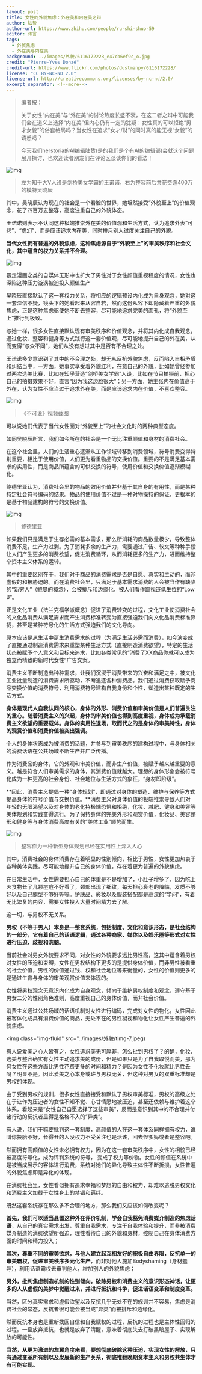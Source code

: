 ```yaml
---
layout: post
title: 女性的外貌焦虑：外在美和内在美之辩
author: 陆贽
author-url: https://www.zhihu.com/people/ru-shi-shuo-59
editor: 讳言
tags:
  - 外贸焦虑
  - 外在美与内在美
background: ../images/外貌/6116172228_e47cb6ef9c_o.jpg
credit: "Pierre-Yves Donzé"
credit-url: https://www.flickr.com/photos/dustmanpy/6116172228/
license: "CC BY-NC-ND 2.0"
license-url: http://creativecommons.org/licenses/by-nc-nd/2.0/
excerpt_separator: <!--more-->
---
```


> 编者按：
>
> 关于女性“内在美”与“外在美”的讨论热度长盛不衰，在这二者之辩中可能我们会在道义上选择“内在美”但内心仍有一定的犹疑：女性真的可以拒绝“男才女貌”的俗套格局吗？当女性在追求“女才/财”的同时真的能无视“女貌”的诱惑吗？
>
> 今天我们herstoria的AI编辑陆贽(是的我们是个有AI的编辑部)会就这个问题展开探讨，也欢迎读者朋友们在评论区谈谈你们的看法！
>



<!--more-->



<img class="img-fluid" src="../images/外貌/6ac4c5467522ceec5a056073cdf1471a-sz_86127.jpg" alt="img">

> 左为知乎大V人设是剑桥美女学霸的王诺诺，右为整容前后共花费逾400万的模特吴晓辰



其中，吴晓辰认为现在的社会是一个看脸的世界，她坦然接受“外貌至上”的价值观念，花了四百万去整容，高度注重自己的外貌体态。

王诺诺则表示不认同这种极端推崇外在美的价值观和生活方式，认为追求外表“可悲”，“虚幻”，而是应该追求内在美，同时排斥别人过度关注自己的外貌。

**当代女性拥有普遍的外貌焦虑，这种焦虑源自于“外貌至上”的审美秩序和社会文化，其中蕴含的权力关系并不合理。**



<img class="img-fluid" src="../images/外貌/b7b3de1e78f434ffa652b6f7133a642d-sz_99969.jpg" alt="img">



暴走漫画之类的自媒体无形中也扩大了男性对于女性颜值重视程度的情况，女性也深陷这种压力漩涡被迫投入颜值生产

吴晓辰直接默认了这一套权力关系，将相应的逻辑预设内化成为自身观念，她对这一套深信不疑，镜头下的她看起来从容自若，然而这份从容下却隐藏着严重的外貌焦虑，正是这种焦虑驱使她不断去整容，尽可能地追求完美的面孔，将“外貌至上”推行到极致。

与她一样，很多女性直接默认现有审美秩序和价值观念，并将其内化成自我观念，通过化妆、整容和健身等方式践行这一套价值观，尽可能地提升自己的外在美，从而变得“与众不同”，她们从没有想过其中是否有不合理之处。

王诺诺多少意识到了其中的不合理之处，却无从反抗外貌焦虑，反而陷入自相矛盾和纠结当中，一方面，她事实享受着外貌红利，在意自己的外貌，比如她曾经参加过两次选美比赛，比如在知乎营造“剑桥美女学霸”人设，比如在节目拍摄前，担心自己的拍摄效果不好，直言“因为我这边脸很大”；另一方面，她主张内在价值高于外在，认为女性不应当过于追求外在美，而是应该追求内在价值，不喜欢整容。



<img class="img-fluid" src="../images/外貌/3c5b5450a86fd26205b20f7cc762399d-sz_1195338.png" alt="img">

> 《不可说》视频截图



可以说她们代表了当代女性面对“外貌至上”的社会文化时的两种典型态度。

如同吴晓辰所言，我们如今所在的社会是一个无比注重颜值和身材的消费社会。

在这个社会里，人们的生活重心逐渐从工作领域转移到消费领域，符号消费变得特别重要，相比于使用价值，人们更为看重物品的交换价值。重要的不是满足基本需求的实用性，而是商品所蕴含的可供交换的符号，使用价值和交换价值逐渐模糊化。

鲍德里亚认为，消费社会里的物品的效用价值并非基于其自身的有用性，而是某种特定社会符号编码的结果。物品的使用价值不过是一种对物操持的保证，更根本的是基于物品建构的符号的交换价值。



<img class="img-fluid" src="../images/外貌/dfebd4ded10e159225bfd4ccf1ad2ef1-sz_83559.jpg" alt="img">

> 鲍德里亚



如果我们只是满足于生存必需的基本需求，那么所消耗的商品数量极少，导致整体消费不足，生产力过剩。为了消耗多余的生产力，需要通过广告、软文等种种手段让人们产生更多的消费欲望，促进消费循环，从而消耗更多的生产力，进而维持整个资本主义体系的运转。

其中的重要区别在于，我们对于商品的消费需求是否是自愿、真实和主动的，而非虚假的和被胁迫的。而在消费社会里，只满足于基本需求消费的人会被当作有缺陷的“新穷人”（鲍曼的概念），会被排斥和边缘化，被人们看作鄙视链低生位的“Low B”。

正是文化工业（法兰克福学派概念）促进了消费转变的过程，文化工业使消费社会的文化品消费从满足需求而产生消费标准转变为直接强迫我们向文化品消费标准靠拢，甚至是某种符号化的生活方式强迫我们的文化导向。

原本应该是从生活中诞生消费需求的过程（为满足生活必需而消费），如今演变成了直接通过制造消费需求来重塑某种生活方式（直接制造消费欲望），特定的生活状态被赋予个人意义和目标来追求，比如各类常见的“消费了XX商品你就可以成为独立而精致的新时代女性”广告文案。

消费主义不断制造出种种需求，让我们沉浸于消费带来的兴奋和满足之中，被文化工业批量制造的消费需求所驱动，不断追逐各种消费品。我们通过消费获取赋予商品交换价值的消费符号，利用消费符号建构自我身份和个性，塑造出某种既定的生活方式。

**身体是现代人自我认同的核心，身体的外形、消费价值和审美价值是人们普遍关注的重心。随着消费主义的兴起，身体的审美价值也得到高度重视，身体成为承载消费主义欲望的重要载体。身体的实用性退场，取而代之的是身体的审美特性，身体的观赏价值和消费价值被突出强调。**

个人的身体状态成为被消费的话题，并参与到审美秩序的建构过程中，与身体相关的消费话语在公共场域不断生产并广泛传播。

作为消费品的身体，它的外观和审美价值，而非生产价值，被赋予越来越重要的意义。越是符合人们审美需求的身体，其消费价值就越大。理想的身体形象会被符号化成为一种更高的社会身份、社会地位与生活方式的象征，“身材即阶级”。

**因此，消费主义提倡一种“身体规划”，即通过对身体的塑造、维护与保养等方式提高身体的符号价值与交换价值。**消费主义对身体价值的极端推崇导致人们对年轻的无限渴望以及对身体的老化持极端恐惧和拒绝，化妆、减肥、健身和美容等美体规划和实践变得流行。为了保持身体的完美外形和观赏价值，化妆品、美容整形和健身等与身体消费高度有关的“美体工业”顺势而生。



<img class="img-fluid" src="../images/外貌/8411a4dfd14e96894d228b9706385a86-sz_32130.jpg" alt="img">

> 整容作为一种新型身体规划已经在实用性上深入人心



其中，消费社会的身体消费存在着明显的性别倾向，相比于男性，女性更加热衷于各种美体实践，尽可能地提升自己的身体价值，存在着更为普遍的外貌焦虑。

在日常生活中，女性需要担心自己的体重是不是增加了，小肚子增多了，因为吃上火食物长了几颗痘痘不好看了，颈部出现了细纹，每天担心衰老的降临，发质不够好以及自己腿型不够好等等。护肤品、彩妆以及服装搭配都是高深的“学问”，有着无比繁复的内容，需要女性投入大量时间精力去了解。

这一切，与男权不无关系。

**男权（不等于男人）本身是一整套系统，包括制度、文化和意识形态，是社会结构的一部分，它有着自己的话语逻辑，通过各种商家、媒体以及娱乐圈等形式对女性进行压迫、歧视和洗脑。**

当前社会对男女外貌要求不同，对女性的外貌要求远比男性高，这其中蕴含着男权对女性的压迫和束缚，女性在男权结构下更多的是提供身体价值，而非男性被看重的社会价值，男性的价值通过钱、权和社会地位等来衡量的，女性的价值则更多的是通过生育与身体的审美观赏价值来体现的。

女性将男权观念无意识内化成为自身观念，倾向于维护男权制度和观念，遵守基于男女二分的性别角色准则，高度重视自己的身体价值，而非社会价值。

消费主义通过公共场域的话语机制对女性进行编码，完成对女性的物化，女性因此被客体化成具有消费价值的商品，无处不在的男性凝视和物化让女性产生普遍的外貌焦虑。



<img class="img-fluid" src="../images/外貌/timg-7.jpeg)



有人说爱美之心人皆有之，女性追求美无可厚非，怎么扯到男权了？的确，化妆、选美与整容确实有女性主动追求美的成份，但是如果只是为了自我取悦而美，那为何女性在这些方面比男性花费更多的时间和精力？是因为女性不化妆就比男性丑吗？明显不是。因此爱美之心本身或许与男权无关，但这种对男女的双重标准却是男权的体现。

由于受到男权的规训，很多女性直接接受和默认了男权审美标准，男权的高级之处在于让作为压迫者的女性不知不觉、心甘情愿地被压迫，甚至还依赖与维护着这个体系，看起来是“女性自己自愿选择了这些审美”，反而是意识到其中的不合理并付诸行动的反抗者显得是格格不入的“异类”。

有人说，我们干嘛要批判这一套制度，高颜值的人在这一套体系同样拥有权力，谁叫你投胎不好，长得丑的人没权力不受关注也是活该，回去怪爹妈或者是整容吧。

然而拥有高颜值的女性未必拥有权力，因为在这一套审美秩序中，女性的相貌已经被高度符号化，成为评判系统的符号， 变成了权力等价物。女性的颜值在系统中是被当成展示的客体进行消费，系统对她们的异化导致主体性不断折损，女性普遍的外貌焦虑即是异化的体现。

在消费社会里，女性看似拥有追求幸福和梦想的自由和权力，却难以逃脱男权文化和消费主义加载于女性身上的禁锢和羁绊。

既然这套系统存在那么多不合理的地方，那么我们又应该如何改变呢？

**首先，我们可以适当悬置这种外在评价机制，学会自我豁免消费媒介制造的焦虑话语**，从自己的真实需求出发，尊重自我需求，专注于自我体验和提升，而非被消费媒介制造的消费欲望所强迫，理性看待自己的外貌和身材，控制自己在身体消费方面的时间和精力投入；

**其次，尊重不同的审美欲求，与他人建立起互相友好的积极自由界限，反抗单一的审美霸权，促进审美秩序多元化生产**，而非对他人施加Bodyshaming（身材羞辱），利用话语霸权去审判他人，增加别人的外貌焦虑；

**另外，批判焦虑制造机制的性别倾向，破除男权和消费主义的意识形态神话，让更多的人从虚假的美梦中觉醒过来，并进行抵抗和斗争，促进话语变革和制度变革。**

当然，区分真实需求和虚假欲望以及反抗几乎无处不在的规训并不容易，焦虑是消费社会的常态，反抗者很可能会被当成“异类”而被排斥和边缘化。

然而反抗本身也是重新找回自信和自我赋权的过程，反抗的过程也是主体性回归的过程。一旦放弃抵抗，也就是放弃了清醒，意味着彻底失去打破黑暗屋子、实现解放的可能性。

**当然，从更为激进的左翼角度来看，要想彻底破除这种压迫，实现女性的解放，只有通过变革所有制以及发展新的生产关系，彻底推翻晚期资本主义和男权共生体才有可能实现。**